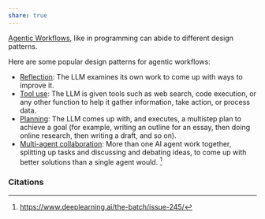 ```yaml
---
share: true
---
```

[Agentic Workflows](./Agentic%20Workflows.md), like in programming can abide to different design patterns.

Here are some popular design patterns for agentic workflows:

- [Reflection](https://x.com/AndrewYNg/status/1773393357022298617): The LLM examines its own work to come up with ways to improve it. 
- [Tool use](https://x.com/AndrewYNg/status/1775951610059141147): The LLM is given tools such as web search, code execution, or any other function to help it gather information, take action, or process data. 
- [Planning](https://x.com/AndrewYNg/status/1779606380665803144): The LLM comes up with, and executes, a multistep plan to achieve a goal (for example, writing an outline for an essay, then doing online research, then writing a draft, and so on). 
- [Multi-agent collaboration](https://twitter.com/AndrewYNg/status/1780991671855161506): More than one AI agent work together, splitting up tasks and discussing and debating ideas, to come up with better solutions than a single agent would. [^1]

### Citations

[^1]: https://www.deeplearning.ai/the-batch/issue-245/